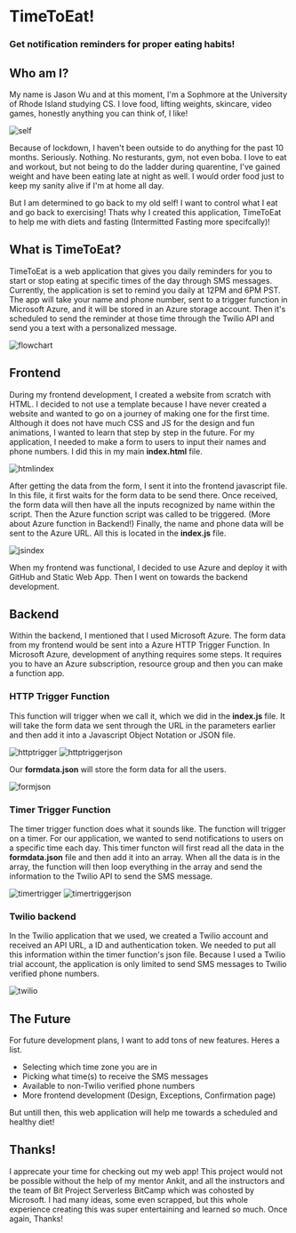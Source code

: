 # TimeToEat!
###  Get notification reminders for proper eating habits!

## Who am I?
My name is Jason Wu and at this moment, I'm a Sophmore at the University of Rhode Island studying CS. I love food, lifting weights, skincare, video games, honestly anything you can think of, I like!

![self](assets/self.jpg)

Because of lockdown, I haven't been outside to do anything for the past 10 months. Seriously. Nothing. No resturants, gym, not even boba. I love to eat and workout, but not being to do the ladder during quarentine, I've gained weight and have been eating late at night as well. I would order food just to keep my sanity alive if I'm at home all day. 

But I am determined to go back to my old self! I want to control what I eat and go back to exercising!
Thats why I created this application, TimeToEat to help me with diets and fasting (Intermitted Fasting more specifcally)!

## What is TimeToEat?
TimeToEat is a web application that gives you daily reminders for you to start or stop eating at specific times of the day through SMS messages. Currently, the application is set to remind you daily at 12PM and 6PM PST.
The app will take your name and phone number, sent to a trigger function in Microsoft Azure, and it will be stored in an Azure storage account. Then it's scheduled to send the reminder at those time through the Twilio API and send you a text with a personalized message.

![flowchart](assets/flowchart.png)

## Frontend 
During my frontend development, I created a website from scratch with HTML. I decided to not use a template because I have never created a website and wanted to go on a journey of making one for the first time. Although it does not have much CSS and JS for the design and fun animations, I wanted to learn that step by step in the future. For my application, I needed to make a form to users to input their names and phone numbers. I did this in my main **index.html** file.

![htmlindex](assets/html_form.png)

After getting the data from the form, I sent it into the frontend javascript file. In this file, it first waits for the form data to be send there. Once received, the form data will then have all the inputs recognized by name within the script. Then the Azure function script was called to be triggered. (More about Azure function in Backend!)
Finally, the name and phone data will be sent to the Azure URL. All this is located in the **index.js** file.

![jsindex](assets/indexjs.png)

When my frontend was functional, I decided to use Azure and deploy it with GitHub and Static Web App. Then I went on towards the backend development.
## Backend
Within the backend, I mentioned that I used Microsoft Azure. The form data from my frontend would be sent into a Azure HTTP Trigger Function. In Microsoft Azure, development of anything requires some steps. It requires you to have an Azure subscription, resource group and then you can make a function app. 

### HTTP Trigger Function
This function will trigger when we call it, which we did in the **index.js** file. It will take the form data we sent through the URL in the parameters earlier and then add it into a Javascript Object Notation or JSON file.

![httptrigger](assets/http_trigger_func.png)
![httptriggerjson](assets/http_trigger__func_json.png)

 Our **formdata.json** will store the form data for all the users.
 
 ![formjson](assets/json_form.png)

### Timer Trigger Function
The timer trigger function does what it sounds like. The function will trigger on a timer. For our application, we wanted to send notifications to users on a specific time each day. This timer functon will first read all the data in the **formdata.json** file and then add it into an array. When all the data is in the array, the function will then loop everything in the array and send the information to the Twilio API to send the SMS message.

![timertrigger](assets/timer_func.png)
![timertriggerjson](assets/timer_func_json.png)

### Twilio backend
In the Twilio application that we used, we created a Twilio account and received an API URL, a ID and authentication token. We needed to put all this information within the timer function's json file. Because I used a Twilio trial account, the application is only limited to send SMS messages to Twilio verified phone numbers. 

![twilio](assets/twilio.png)

## The Future
For future development plans, I want to add tons of new features. Heres a list.
 - Selecting which time zone you are in
 - Picking what time(s) to receive the SMS messages
 - Available to non-Twilio verified phone numbers
 - More frontend development (Design, Exceptions, Confirmation page)

But untill then, this web application will help me towards a scheduled and healthy diet!

## Thanks!
I apprecate your time for checking out my web app! This project would not be possible without the help of my mentor Ankit, and all the instructors and the team of Bit Project Serverless BitCamp which was cohosted by Microsoft. I had many ideas, some even scrapped, but this whole experience creating this was super entertaining and learned so much. Once again, Thanks!
